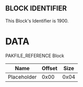 ## BLOCK IDENTIFIER
This Block's Identifier is 1900.
# DATA
PAKFILE_REFERENCE Block

| Name | Offset | Size |
|--------|---------|------
| Placeholder | 0x00 | 0x04 |
